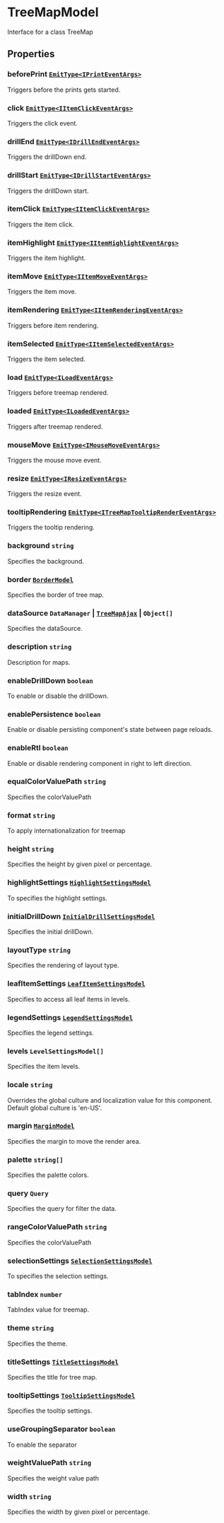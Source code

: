# TreeMapModel

Interface for a class TreeMap

## Properties

### beforePrint [`EmitType<IPrintEventArgs>`](./api-iPrintEventArgs.html)

Triggers before the prints gets started.

### click [`EmitType<IItemClickEventArgs>`](./api-iItemClickEventArgs.html)

Triggers the click event.

### drillEnd [`EmitType<IDrillEndEventArgs>`](./api-iDrillEndEventArgs.html)

Triggers the drillDown end.

### drillStart [`EmitType<IDrillStartEventArgs>`](./api-iDrillStartEventArgs.html)

Triggers the drillDown start.

### itemClick [`EmitType<IItemClickEventArgs>`](./api-iItemClickEventArgs.html)

Triggers the item click.

### itemHighlight [`EmitType<IItemHighlightEventArgs>`](./api-iItemHighlightEventArgs.html)

Triggers the item highlight.

### itemMove [`EmitType<IItemMoveEventArgs>`](./api-iItemMoveEventArgs.html)

Triggers the item move.

### itemRendering [`EmitType<IItemRenderingEventArgs>`](./api-iItemRenderingEventArgs.html)

Triggers before item rendering.

### itemSelected [`EmitType<IItemSelectedEventArgs>`](./api-iItemSelectedEventArgs.html)

Triggers the item selected.

### load [`EmitType<ILoadEventArgs>`](./api-iLoadEventArgs.html)

Triggers before treemap rendered.

### loaded [`EmitType<ILoadedEventArgs>`](./api-iLoadedEventArgs.html)

Triggers after treemap rendered.

### mouseMove [`EmitType<IMouseMoveEventArgs>`](./api-iMouseMoveEventArgs.html)

Triggers the mouse move event.

### resize [`EmitType<IResizeEventArgs>`](./api-iResizeEventArgs.html)

Triggers the resize event.

### tooltipRendering [`EmitType<ITreeMapTooltipRenderEventArgs>`](./api-iTreeMapTooltipRenderEventArgs.html)

Triggers the tooltip rendering.

### background `string`

Specifies the background.

### border [`BorderModel`](./api-borderModel.html)

Specifies the border of tree map.

### dataSource `DataManager` &#124;  [`TreeMapAjax`](./api-treeMapAjax.html) &#124;  `Object[]`

Specifies the dataSource.

### description `string`

Description for maps.

### enableDrillDown `boolean`

To enable or disable the drillDown.

### enablePersistence `boolean`

Enable or disable persisting component's state between page reloads.

### enableRtl `boolean`

Enable or disable rendering component in right to left direction.

### equalColorValuePath `string`

Specifies the colorValuePath

### format `string`

To apply internationalization for treemap

### height `string`

Specifies the height by given pixel or percentage.

### highlightSettings [`HighlightSettingsModel`](./api-highlightSettingsModel.html)

To specifies the highlight settings.

### initialDrillDown [`InitialDrillSettingsModel`](./api-initialDrillSettingsModel.html)

Specifies the initial drillDown.

### layoutType `string`

Specifies the rendering of layout type.

### leafItemSettings [`LeafItemSettingsModel`](./api-leafItemSettingsModel.html)

Specifies to access all leaf items in levels.

### legendSettings [`LegendSettingsModel`](./api-legendSettingsModel.html)

Specifies the legend settings.

### levels `LevelSettingsModel[]`

Specifies the item levels.

### locale `string`

Overrides the global culture and localization value for this component. Default global culture is 'en-US'.

### margin [`MarginModel`](./api-marginModel.html)

Specifies the margin to move the render area.

### palette `string[]`

Specifies the palette colors.

### query `Query`

Specifies the query for filter the data.

### rangeColorValuePath `string`

Specifies the colorValuePath

### selectionSettings [`SelectionSettingsModel`](./api-selectionSettingsModel.html)

To specifies the selection settings.

### tabIndex `number`

TabIndex value for treemap.

### theme `string`

Specifies the theme.

### titleSettings [`TitleSettingsModel`](./api-titleSettingsModel.html)

Specifies the title for tree map.

### tooltipSettings [`TooltipSettingsModel`](./api-tooltipSettingsModel.html)

Specifies the tooltip settings.

### useGroupingSeparator `boolean`

To enable the separator

### weightValuePath `string`

Specifies the weight value path

### width `string`

Specifies the width by given pixel or percentage.
